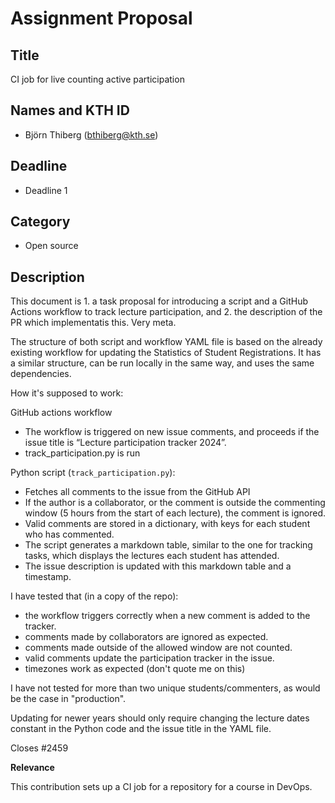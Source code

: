 # Assignment Proposal

## Title

CI job for live counting active participation

## Names and KTH ID

- Björn Thiberg (bthiberg@kth.se)

## Deadline

- Deadline 1

## Category

- Open source

## Description

This document is 1. a task proposal for introducing a script and a GitHub Actions workflow to track lecture participation, and 2. the description of the PR which implementatis this. Very meta.

The structure of both script and workflow YAML file is based on the already existing workflow for updating the Statistics of Student Registrations. It has a similar structure, can be run locally in the same way, and uses the same dependencies.

How it's supposed to work:

GitHub actions workflow
- The workflow is triggered on new issue comments, and proceeds if the issue title is “Lecture participation tracker 2024”.
- track_participation.py is run

Python script (`track_participation.py`):
- Fetches all comments to the issue from the GitHub API
- If the author is a collaborator, or the comment is outside the commenting window (5 hours from the start of each lecture), the comment is ignored.
- Valid comments are stored in a dictionary, with keys for each student who has commented.
- The script generates a markdown table, similar to the one for tracking tasks, which displays the lectures each student has attended.
- The issue description is updated with this markdown table and a timestamp.

I have tested that (in a copy of the repo):
- the workflow triggers correctly when a new comment is added to the tracker.
- comments made by collaborators are ignored as expected.
- comments made outside of the allowed window are not counted.
- valid comments update the participation tracker in the issue.
- timezones work as expected (don't quote me on this)

I have not tested for more than two unique students/commenters, as would be the case in "production".

Updating for newer years should only require changing the lecture dates constant in the Python code and the issue title in the YAML file. 

Closes #2459

**Relevance**

This contribution sets up a CI job for a repository for a course in DevOps.
